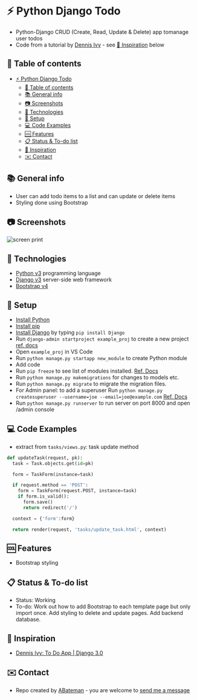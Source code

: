 # :zap: Python Django Todo

* Python-Django CRUD (Create, Read, Update & Delete) app tomanage user todos
* Code from a tutorial by [Dennis Ivy](https://www.youtube.com/channel/UCTZRcDjjkVajGL6wd76UnGg) - see [:clap: Inspiration](#clap-inspiration) below

## :page_facing_up: Table of contents

* [:zap: Python Django Todo](#zap-python-django-todo)
  * [:page_facing_up: Table of contents](#page_facing_up-table-of-contents)
  * [:books: General info](#books-general-info)
  * [:camera: Screenshots](#camera-screenshots)
  * [:signal_strength: Technologies](#signal_strength-technologies)
  * [:floppy_disk: Setup](#floppy_disk-setup)
  * [:computer: Code Examples](#computer-code-examples)
  * [:cool: Features](#cool-features)
  * [:clipboard: Status & To-do list](#clipboard-status--to-do-list)
  * [:clap: Inspiration](#clap-inspiration)
  * [:envelope: Contact](#envelope-contact)

## :books: General info

* User can add todo items to a list and can update or delete items
* Styling done using Bootstrap

## :camera: Screenshots

![screen print](./img/tasks.png)

## :signal_strength: Technologies

* [Python v3](https://www.python.org/) programming language
* [Django v3](https://www.djangoproject.com/) server-side web framework
* [Bootstrap v4](https://getbootstrap.com/)

## :floppy_disk: Setup

* [Install Python](https://docs.python-guide.org/starting/installation/)
* [Install pip](https://docs.python-guide.org/dev/virtualenvs/#installing-pipenv)
* [Install Django](https://docs.djangoproject.com/en/3.1/howto/windows/) by typing `pip install Django`
* Run `django-admin startproject example_proj` to create a new project [ref. docs](https://docs.djangoproject.com/en/3.1/intro/tutorial01/)
* Open `example_proj` in VS Code
* Run `python manage.py startapp new_module` to create Python module
* Add code
* Run `pip freeze` to see list of modules installed. [Ref. Docs](https://pip.pypa.io/en/stable/reference/pip_freeze/)
* Run `python manage.py makemigrations` for changes to models etc.
* Run `python manage.py migrate` to migrate the migration files.
* For Admin panel: to add a superuser Run `python manage.py createsuperuser --username=joe --email=joe@example.com` [Ref. Docs](https://docs.djangoproject.com/en/3.1/topics/auth/default/)
* Run `python manage.py runserver` to run server on port 8000 and open /admin console

## :computer: Code Examples

* extract from `tasks/views.py`: task update method

```python
def updateTask(request, pk):
  task = Task.objects.get(id=pk)

  form = TaskForm(instance=task)

  if request.method == 'POST':
    form = TaskForm(request.POST, instance=task)
    if form.is_valid():
      form.save()
      return redirect('/')

  context = {'form':form}

  return render(request, 'tasks/update_task.html', context)
```

## :cool: Features

* Bootstrap styling

## :clipboard: Status & To-do list

* Status: Working
* To-do: Work out how to add Bootstrap to each template page but only import once. Add styling to delete and update pages. Add backend database.

## :clap: Inspiration

* [Dennis Ivy: To Do App | Django 3.0](https://www.youtube.com/watch?v=4RWFvXDUmjo)

## :envelope: Contact

* Repo created by [ABateman](https://www.andrewbateman.org) - you are welcome to [send me a message](https://andrewbateman.org/contact)
